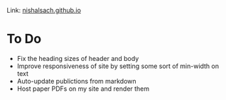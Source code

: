 Link: [nishalsach.github.io](https://nishalsach.github.io)
# To Do

- Fix the heading sizes of header and body
- Improve responsiveness of site by setting some sort of min-width on text
- Auto-update publictions from markdown
- Host paper PDFs on my site and render them
